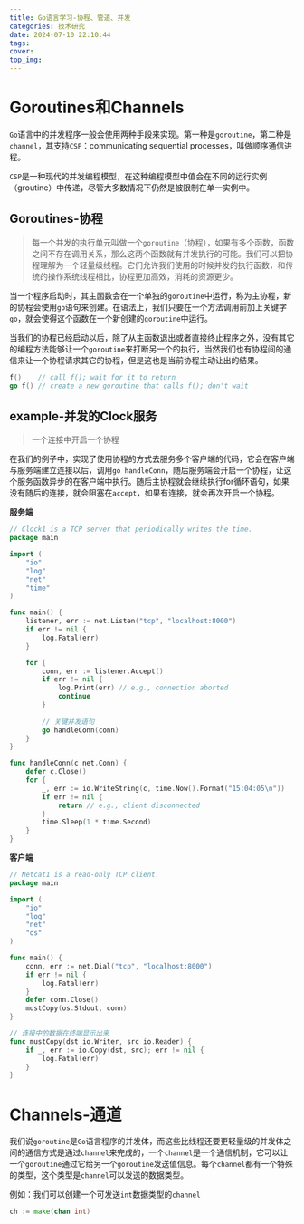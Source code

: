```yaml
---
title: Go语言学习-协程、管道、并发
categories: 技术研究
date: 2024-07-10 22:10:44
tags:
cover:
top_img:
---
```



# Goroutines和Channels

`Go`语言中的并发程序一般会使用两种手段来实现。第一种是`goroutine`，第二种是`channel`，其支持`CSP`：communicating sequential processes，叫做顺序通信进程。

`CSP`是一种现代的并发编程模型，在这种编程模型中值会在不同的运行实例（groutine）中传递，尽管大多数情况下仍然是被限制在单一实例中。

## Goroutines-协程

> 每一个并发的执行单元叫做一个`goroutine`（协程），如果有多个函数，函数之间不存在调用关系，那么这两个函数就有并发执行的可能。我们可以把协程理解为一个轻量级线程。它们允许我们使用的时候并发的执行函数，和传统的操作系统线程相比，协程更加高效，消耗的资源更少。

当一个程序启动时，其主函数会在一个单独的`goroutine`中运行，称为主协程，新的协程会使用`go`语句来创建。在语法上，我们只要在一个方法调用前加上关键字`go`，就会使得这个函数在一个新创建的`goroutine`中运行。

当我们的协程已经启动以后，除了从主函数退出或者直接终止程序之外，没有其它的编程方法能够让一个`goroutine`来打断另一个的执行，当然我们也有协程间的通信来让一个协程请求其它的协程，但是这也是当前协程主动让出的结果。


```go
f()    // call f(); wait for it to return
go f() // create a new goroutine that calls f(); don't wait
```

## example-并发的Clock服务

> 一个连接中开启一个协程

在我们的例子中，实现了使用协程的方式去服务多个客户端的代码，它会在客户端与服务端建立连接以后，调用`go handleConn`，随后服务端会开启一个协程，让这个服务函数异步的在客户端中执行。随后主协程就会继续执行for循环语句，如果没有随后的连接，就会阻塞在`accept`，如果有连接，就会再次开启一个协程。

**服务端**

```go
// Clock1 is a TCP server that periodically writes the time.
package main

import (
    "io"
    "log"
    "net"
    "time"
)

func main() {
    listener, err := net.Listen("tcp", "localhost:8000")
    if err != nil {
        log.Fatal(err)
    }

    for {
        conn, err := listener.Accept()
        if err != nil {
            log.Print(err) // e.g., connection aborted
            continue
        }
        
        // 关键并发语句
        go handleConn(conn)
    }
}

func handleConn(c net.Conn) {
    defer c.Close()
    for {
        _, err := io.WriteString(c, time.Now().Format("15:04:05\n"))
        if err != nil {
            return // e.g., client disconnected
        }
        time.Sleep(1 * time.Second)
    }
}
```

**客户端**

```go
// Netcat1 is a read-only TCP client.
package main

import (
    "io"
    "log"
    "net"
    "os"
)

func main() {
    conn, err := net.Dial("tcp", "localhost:8000")
    if err != nil {
        log.Fatal(err)
    }
    defer conn.Close()
    mustCopy(os.Stdout, conn)
}

// 连接中的数据在终端显示出来
func mustCopy(dst io.Writer, src io.Reader) {
    if _, err := io.Copy(dst, src); err != nil {
        log.Fatal(err)
    }
}
```

# Channels-通道

我们说`goroutine`是`Go`语言程序的并发体，而这些比线程还要更轻量级的并发体之间的通信方式是通过`channel`来完成的，一个`channel`是一个通信机制，它可以让一个`goroutine`通过它给另一个`goroutine`发送值信息。每个`channel`都有一个特殊的类型，这个类型是`channel`可以发送的数据类型。

例如：我们可以创建一个可发送`int`数据类型的`channel`

```go
ch := make(chan int)
```


